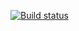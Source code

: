 [![Build status](https://ci.appveyor.com/api/projects/status/1ld5x11v01o43gme/branch/master?svg=true)](https://ci.appveyor.com/project/Inn/rest/branch/master)
